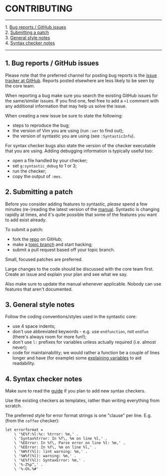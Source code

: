 # CONTRIBUTING
- - -
1\. [Bug reports / GitHub issues](#bugreps)  
2\. [Submitting a patch](#patches)  
3\. [General style notes](#generalstyle)  
4\. [Syntax checker notes](#checkerstyle)  
- - -

<a name="bugreps"></a>

## 1. Bug reports / GitHub issues

Please note that the preferred channel for posting bug reports is the
[issue tracker at GitHub][0].  Reports posted elsewhere are less likely
to be seen by the core team.

When reporting a bug make sure you search the existing GitHub issues
for the same/similar issues.  If you find one, feel free to add a `+1`
comment with any additional information that may help us solve the
issue.

When creating a new issue be sure to state the following:

* steps to reproduce the bug;
* the version of Vim you are using (run `:ver` to find out);
* the version of syntastic you are using (see `:SyntasticInfo`).

For syntax checker bugs also state the version of the checker executable
that you are using.  Adding debugging information is typically useful
too:

* open a file handled by your checker;
* set `g:syntastic_debug` to 1 or 3;
* run the checker;
* copy the output of `:mes`.

<a name="patches"></a>

## 2. Submitting a patch

Before you consider adding features to syntastic, _please_ spend a few
minutes (re-)reading the latest version of the [manual][1].  Syntastic
is changing rapidly at times, and it's quite possible that some of the
features you want to add exist already.

To submit a patch:

* fork the [repo][2] on GitHub;
* make a [topic branch][3] and start hacking;
* submit a pull request based off your topic branch.

Small, focused patches are preferred.

Large changes to the code should be discussed with the core team first.
Create an issue and explain your plan and see what we say.

Also make sure to update the manual whenever applicable.  Nobody can use
features that aren't documented.

<a name="generalstyle"></a>

## 3. General style notes

Follow the coding conventions/styles used in the syntastic core:

* use 4 space indents;
* don't use abbreviated keywords - e.g. use `endfunction`, not `endfun`
(there's always room for more fun!);
* don't use `l:` prefixes for variables unless actually required (i.e.
almost never);
* code for maintainability; we would rather a function be a couple of
lines longer and have (for example) some [explaining variables][4] to
aid readability.

<a name="checkerstyle"></a>

## 4. Syntax checker notes

Make sure to read the [guide][5] if you plan to add new syntax checkers.

Use the existing checkers as templates, rather than writing everything
from scratch.

The preferred style for error format strings is one "clause" per line.
E.g. (from the `coffee` checker):

```vim
let errorformat =
    \ '%E%f:%l:%c: %trror: %m,' .
    \ 'Syntax%trror: In %f\, %m on line %l,' .
    \ '%EError: In %f\, Parse error on line %l: %m,' .
    \ '%EError: In %f\, %m on line %l,' .
    \ '%W%f(%l): lint warning: %m,' .
    \ '%W%f(%l): warning: %m,' .
    \ '%E%f(%l): SyntaxError: %m,' .
    \ '%-Z%p^,' .
    \ '%-G%.%#'
```

[0]: https://github.com/scrooloose/syntastic/issues
[1]: https://github.com/scrooloose/syntastic/blob/master/doc/syntastic.txt
[2]: https://github.com/scrooloose/syntastic
[3]: https://github.com/dchelimsky/rspec/wiki/Topic-Branches#using-topic-branches-when-contributing-patches
[4]: http://www.refactoring.com/catalog/extractVariable.html
[5]: https://github.com/scrooloose/syntastic/wiki/Syntax-Checker-Guide
